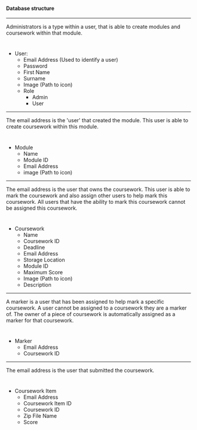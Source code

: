 #### Database structure

----
Administrators is a type within a user, that is able to create modules and coursework within that module.
#
- User:
	- Email Address (Used to identify a user)
	- Password
	- First Name
	- Surname
	- Image (Path to icon)
	- Role
		- Admin
		- User

----
The email address is the 'user' that created the module. This user is able to create coursework within this module.
#
- Module
	- Name
	- Module ID
	- Email Address
	- image (Path to icon)

----
The email address is the user that owns the coursework. This user is able to mark the coursework and also assign other users to help mark this coursework. All users that have the ability to mark this coursework cannot be assigned this coursework.
#
- Coursework
	- Name
	- Coursework ID
	- Deadline
	- Email Address
	- Storage Location
	- Module ID
	- Maximum Score
	- Image (Path to icon)
	- Description

----
A marker is a user that has been assigned to help mark a specific coursework. A user cannot be assigned to a coursework they are a marker of. The owner of a piece of coursework is automatically assigned as a marker for that coursework.
#
- Marker
	- Email Address
	- Coursework ID

---
The email address is the user that submitted the coursework.
#
- Coursework Item
	- Email Address
	- Coursework Item ID
	- Coursework ID
	- Zip File Name
	- Score
#